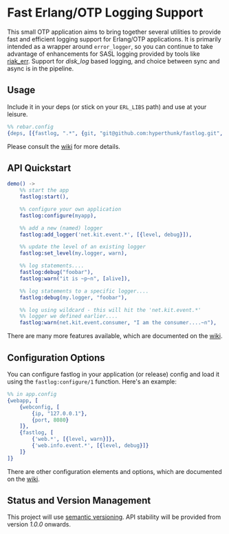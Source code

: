 # Fast Erlang/OTP Logging Support

This small OTP application aims to bring together several utilities to provide
fast and efficient logging support for Erlang/OTP applications. It is primarily
intended as a wrapper around `error_logger`, so you can continue to take
advantage of enhancements for SASL logging provided by tools like
[riak_err](https://github.com/basho/riak_err). Support for *disk_log* based
logging, and choice between sync and async is in the pipeline.

## Usage

Include it in your deps (or stick on your `ERL_LIBS` path) and use at your leisure.

```erlang
%% rebar.config
{deps, [{fastlog, ".*", {git, "git@github.com:hyperthunk/fastlog.git", "master"}}]}.
```
Please consult the [wiki](http://github.com/hyperthunk/fastlog/wiki) for more details.

## API Quickstart

```erlang
demo() ->
    %% start the app
    fastlog:start(),

    %% configure your own application
    fastlog:configure(myapp),

    %% add a new (named) logger
    fastlog:add_logger('net.kit.event.*', [{level, debug}]),

    %% update the level of an existing logger
    fastlog:set_level(my.logger, warn),

    %% log statements....
    fastlog:debug("foobar"),
    fastlog:warn("it is ~p~n", [alive]),

    %% log statements to a specific logger....
    fastlog:debug(my.logger, "foobar"),

    %% log using wildcard - this will hit the 'net.kit.event.*'
    %% logger we defined earlier....
    fastlog:warn(net.kit.event.consumer, "I am the consumer....~n"),
```

There are many more features available, which are documented on the 
[wiki](http://github.com/hyperthunk/fastlog/wiki).

## Configuration Options

You can configure fastlog in your application (or release) config and load it
using the `fastlog:configure/1` function. Here's an example:

```erlang
%% in app.config
{webapp, [
    {webconfig, [
        {ip, "127.0.0.1"},
        {port, 8080}
    ]},
    {fastlog, [
        {'web.*', [{level, warn}]},
        {'web.info.event.*', [{level, debug}]}
    ]}
]}
```

There are other configuration elements and options, which are documented on 
the [wiki](http://github.com/hyperthunk/fastlog/wiki).

## Status and Version Management

This project will use [semantic versioning](http://semver.org). API stability
will be provided from version *1.0.0* onwards.
